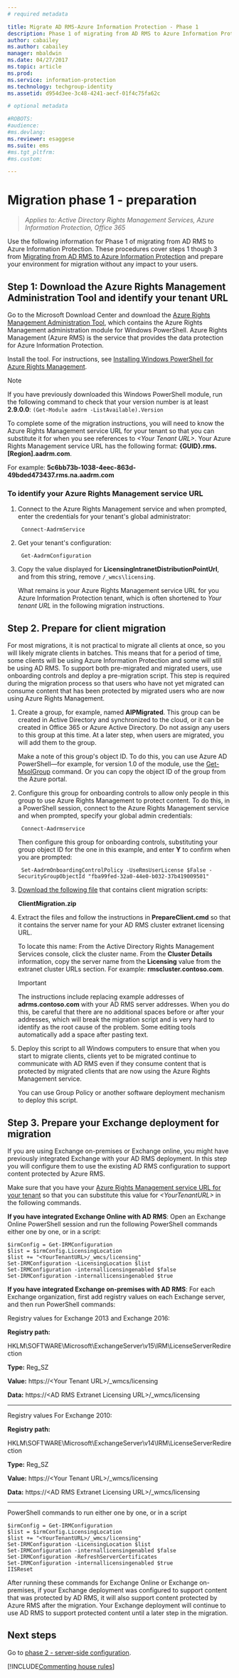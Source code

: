 ```yaml
---
# required metadata

title: Migrate AD RMS-Azure Information Protection - Phase 1
description: Phase 1 of migrating from AD RMS to Azure Information Protection, covering steps 1 though 3 from Migrating from AD RMS to Azure Information Protection.
author: cabailey
ms.author: cabailey
manager: mbaldwin
ms.date: 04/27/2017
ms.topic: article
ms.prod:
ms.service: information-protection
ms.technology: techgroup-identity
ms.assetid: d954d3ee-3c48-4241-aecf-01f4c75fa62c

# optional metadata

#ROBOTS:
#audience:
#ms.devlang:
ms.reviewer: esaggese
ms.suite: ems
#ms.tgt_pltfrm:
#ms.custom:

---
```


# Migration phase 1 - preparation

>*Applies to: Active Directory Rights Management Services, Azure Information Protection, Office 365*

Use the following information for Phase 1 of migrating from AD RMS to Azure Information Protection. These procedures cover steps 1 though 3 from [Migrating from AD RMS to Azure Information Protection](migrate-from-ad-rms-to-azure-rms.md) and prepare your environment for migration without any impact to your users.


## Step 1: Download the Azure Rights Management Administration Tool and identify your tenant URL

Go to the Microsoft Download Center and download the [Azure Rights Management Administration Tool](https://go.microsoft.com/fwlink/?LinkId=257721), which contains the Azure Rights Management administration module for Windows PowerShell. Azure Rights Management (Azure RMS) is the service that provides the data protection for Azure Information Protection.

Install the tool. For instructions, see [Installing Windows PowerShell for Azure Rights Management](../deploy-use/install-powershell.md).

> [!NOTE]
> If you have previously downloaded this Windows PowerShell module, run the following command to check that your version number is at least **2.9.0.0**: `(Get-Module aadrm -ListAvailable).Version`

To complete some of the migration instructions, you will need to know the Azure Rights Management service URL for your tenant so that you can substitute it for when you see references to *\<Your Tenant URL\>*. Your Azure Rights Management service URL has the following format: **{GUID}.rms.[Region].aadrm.com**.

For example: **5c6bb73b-1038-4eec-863d-49bded473437.rms.na.aadrm.com**

### To identify your Azure Rights Management service URL

1. Connect to the Azure Rights Management service and when prompted, enter the credentials for your tenant's global administrator:
    
		Connect-AadrmService
    
2. Get your tenant's configuration:
    
		Get-AadrmConfiguration
    
3. Copy the value displayed for **LicensingIntranetDistributionPointUrl**, and from this string, remove `/_wmcs\licensing`. 
    
    What remains is your Azure Rights Management service URL for you Azure Information Protection tenant, which is often shortened to *Your tenant URL* in the following migration instructions.

## Step 2. Prepare for client migration

For most migrations, it is not practical to migrate all clients at once, so you will likely migrate clients in batches. This means that for a period of time, some clients will be using Azure Information Protection and some will still be using AD RMS. To support both pre-migrated and migrated users, use onboarding controls and deploy a pre-migration script. This step is required during the migration process so that users who have not yet migrated can consume content that has been protected by migrated users who are now using Azure Rights Management.

1. Create a group, for example, named **AIPMigrated**. This group can be created in Active Directory and synchronized to the cloud, or it can be created in Office 365 or Azure Active Directory. Do not assign any users to this group at this time. At a later step, when users are migrated, you will add them to the group.

    Make a note of this group's object ID. To do this, you can use Azure AD PowerShell—for example, for version 1.0 of the module, use the [Get-MsolGroup](/powershell/msonline/v1/Get-MsolGroup) command. Or you can copy the object ID of the group from the Azure portal.

2. Configure this group for onboarding controls to allow only people in this group to use Azure Rights Management to protect content. To do this, in a PowerShell session, connect to the Azure Rights Management service and when prompted, specify your global admin credentials:

		Connect-Aadrmservice

    Then configure this group for onboarding controls, substituting your group object ID for the one in this example, and enter **Y** to confirm when you are prompted:

		Set-AadrmOnboardingControlPolicy -UseRmsUserLicense $False -SecurityGroupObjectId "fba99fed-32a0-44e0-b032-37b419009501"

3. [Download the following file](https://go.microsoft.com/fwlink/?LinkId=524619) that contains client migration scripts:
    
    **ClientMigration.zip**
    
4. Extract the files and follow the instructions in **PrepareClient.cmd** so that it contains the server name for your AD RMS cluster extranet licensing URL. 
    
    To locate this name: From the Active Directory Rights Management Services console, click the cluster name. From the **Cluster Details** information, copy the server name from the **Licensing** value from the extranet cluster URLs section. For example: **rmscluster.contoso.com**.

    > [!IMPORTANT]
    > The instructions include replacing example addresses of **adrms.contoso.com** with your AD RMS server addresses. When you do this, be careful that there are no additional spaces before or after your addresses, which will break the migration script and is very hard to identify as the root cause of the problem. Some editing tools automatically add a space after pasting text.
    >

5. Deploy this script to all Windows computers to ensure that when you start to migrate clients, clients yet to be migrated continue to communicate with AD RMS even if they consume content that is protected by migrated clients that are now using the Azure Rights Management service.

    You can use Group Policy or another software deployment mechanism to deploy this script.

## Step 3. Prepare your Exchange deployment for migration

If you are using Exchange on-premises or Exchange online, you might have previously integrated Exchange with your AD RMS deployment. In this step you will configure them to use the existing AD RMS configuration to support content protected by Azure RMS. 

Make sure that you have your [Azure Rights Management service URL for your tenant](migrate-from-ad-rms-phase1.md#to-identify-your-azure-rights-management-service-url) so that you can substitute this value for *&lt;YourTenantURL&gt;* in the following commands. 

**If you have integrated Exchange Online with AD RMS**: Open an Exchange Online PowerShell session and run the following PowerShell commands either one by one, or in a script:

	$irmConfig = Get-IRMConfiguration
	$list = $irmConfig.LicensingLocation
	$list += "<YourTenantURL>/_wmcs/licensing"
	Set-IRMConfiguration -LicensingLocation $list
	Set-IRMConfiguration -internallicensingenabled $false
    Set-IRMConfiguration -internallicensingenabled $true 

**If you have integrated Exchange on-premises with AD RMS**: For each Exchange organization, first add registry values on each Exchange server, and then run PowerShell commands: 

Registry values for Exchange 2013 and Exchange 2016:

**Registry path:**

HKLM\SOFTWARE\Microsoft\ExchangeServer\v15\IRM\LicenseServerRedirection

**Type:** Reg_SZ

**Value:** https://\<Your Tenant URL\>/_wmcs/licensing

**Data:** https://\<AD RMS Extranet Licensing URL\>/_wmcs/licensing

---

Registry values For Exchange 2010:

**Registry path:**

HKLM\SOFTWARE\Microsoft\ExchangeServer\v14\IRM\LicenseServerRedirection

**Type:** Reg_SZ

**Value:** https://\<Your Tenant URL\>/_wmcs/licensing

**Data:** https://\<AD RMS Extranet Licensing URL>/_wmcs/licensing

---

PowerShell commands to run either one by one, or in a script

	$irmConfig = Get-IRMConfiguration
	$list = $irmConfig.LicensingLocation
	$list += "<YourTenantURL>/_wmcs/licensing"
	Set-IRMConfiguration -LicensingLocation $list
	Set-IRMConfiguration -internallicensingenabled $false
	Set-IRMConfiguration -RefreshServerCertificates
	Set-IRMConfiguration -internallicensingenabled $true
	IISReset


After running these commands for Exchange Online or Exchange on-premises, if your Exchange deployment was configured to support content that was protected by AD RMS, it will also support content protected by Azure RMS after the migration. Your Exchange deployment will continue to use AD RMS to support protected content until a later step in the migration.


## Next steps
Go to [phase 2 - server-side configuration](migrate-from-ad-rms-phase2.md).

[!INCLUDE[Commenting house rules](../includes/houserules.md)]
